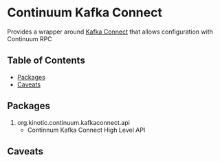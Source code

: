 # Continuum Kafka Connect
Provides a wrapper around [Kafka Connect](https://docs.confluent.io/5.5.0/connect/index.html) that allows configuration with Continuum RPC

## Table of Contents
- [Packages](#packages)
- [Caveats](#caveats)


## Packages
1. org.kinotic.continuum.kafkaconnect.api
   * Continnum Kafka Connect High Level API
    
## Caveats
